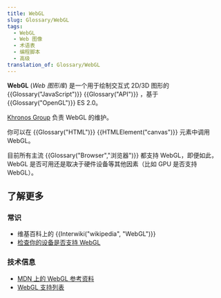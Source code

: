 ```yaml
---
title: WebGL
slug: Glossary/WebGL
tags:
  - WebGL
  - Web 图像
  - 术语表
  - 编程脚本
  - 高级
translation_of: Glossary/WebGL
---
```

**WebGL** (_Web 图形库_) 是一个用于绘制交互式 2D/3D 图形的 {{Glossary("JavaScript")}} {{Glossary("API")}} ，基于 {{Glossary("OpenGL")}} ES 2.0。

[Khronos Group](https://www.khronos.org/) 负责 WebGL 的维护。

你可以在 {{Glossary("HTML")}} {{HTMLElement("canvas")}} 元素中调用 WebGL。

目前所有主流 {{Glossary("Browser","浏览器")}} 都支持 WebGL，即便如此，WebGL 是否可用还是取决于硬件设备等其他因素（比如 GPU 是否支持 WebGL）。

## 了解更多

### 常识

- 维基百科上的 {{Interwiki("wikipedia", "WebGL")}}
- [检查你的设备是否支持 WebGL](https://get.webgl.org/)

### 技术信息

- [MDN 上的 WebGL 参考资料](/zh-CN/docs/Web/API/WebGL_API)
- [WebGL 支持列表](https://caniuse.com/#feat=webgl)
